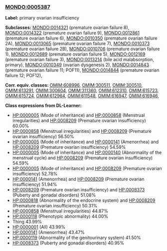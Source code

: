 
### [MONDO:0005387](http://purl.obolibrary.org/obo/MONDO_0005387)
**Label:** primary ovarian insufficiency

**Subclasses:** [MONDO:0014321](http://purl.obolibrary.org/obo/MONDO_0014321) (premature ovarian failure 8), [MONDO:0014322](http://purl.obolibrary.org/obo/MONDO_0014322) (premature ovarian failure 9), [MONDO:0012861](http://purl.obolibrary.org/obo/MONDO_0012861) (premature ovarian failure 6), [MONDO:0010350](http://purl.obolibrary.org/obo/MONDO_0010350) (premature ovarian failure 2A), [MONDO:0013065](http://purl.obolibrary.org/obo/MONDO_0013065) (premature ovarian failure 7), [MONDO:0010373](http://purl.obolibrary.org/obo/MONDO_0010373) (premature ovarian failure 2B), [MONDO:0010706](http://purl.obolibrary.org/obo/MONDO_0010706) (premature ovarian failure 1), [MONDO:0012689](http://purl.obolibrary.org/obo/MONDO_0012689) (premature ovarian failure 5), [MONDO:0012169](http://purl.obolibrary.org/obo/MONDO_0012169) (premature ovarian failure 3), [MONDO:0013214](http://purl.obolibrary.org/obo/MONDO_0013214) (bile acid malabsorption, primary), [MONDO:0010349](http://purl.obolibrary.org/obo/MONDO_0010349) (ovarian dysgenesis 2), [MONDO:0014843](http://purl.obolibrary.org/obo/MONDO_0014843) (premature ovarian failure 11; POF11), [MONDO:0014844](http://purl.obolibrary.org/obo/MONDO_0014844) (premature ovarian failure 12; POF12), 

**Corr. equiv. classes:** [OMIM:608996](http://purl.obolibrary.org/obo/OMIM_608996), [OMIM:300511](http://purl.obolibrary.org/obo/OMIM_300511), [OMIM:300510](http://purl.obolibrary.org/obo/OMIM_300510), [OMIM:613291](http://purl.obolibrary.org/obo/OMIM_613291), [OMIM:300604](http://purl.obolibrary.org/obo/OMIM_300604), [OMIM:311360](http://purl.obolibrary.org/obo/OMIM_311360), [OMIM:612310](http://purl.obolibrary.org/obo/OMIM_612310), [OMIM:615723](http://purl.obolibrary.org/obo/OMIM_615723), [OMIM:615724](http://purl.obolibrary.org/obo/OMIM_615724), [OMIM:612964](http://purl.obolibrary.org/obo/OMIM_612964), [OMIM:611548](http://purl.obolibrary.org/obo/OMIM_611548), [OMIM:616947](http://purl.obolibrary.org/obo/OMIM_616947), [OMIM:616946](http://purl.obolibrary.org/obo/OMIM_616946), 

**Class expressions from DL-Learner:**

- [HP:0000005](http://purl.obolibrary.org/obo/HP_0000005) (Mode of inheritance) and [HP:0000858](http://purl.obolibrary.org/obo/HP_0000858) (Menstrual irregularities) and [HP:0008209](http://purl.obolibrary.org/obo/HP_0008209) (Premature ovarian insufficiency) 60.00%
- [HP:0000858](http://purl.obolibrary.org/obo/HP_0000858) (Menstrual irregularities) and [HP:0008209](http://purl.obolibrary.org/obo/HP_0008209) (Premature ovarian insufficiency) 56.50%
- [HP:0000005](http://purl.obolibrary.org/obo/HP_0000005) (Mode of inheritance) and [HP:0000141](http://purl.obolibrary.org/obo/HP_0000141) (Amenorrhea) and [HP:0008209](http://purl.obolibrary.org/obo/HP_0008209) (Premature ovarian insufficiency) 54.59%
- [HP:0000005](http://purl.obolibrary.org/obo/HP_0000005) (Mode of inheritance) and [HP:0000140](http://purl.obolibrary.org/obo/HP_0000140) (Abnormality of the menstrual cycle) and [HP:0008209](http://purl.obolibrary.org/obo/HP_0008209) (Premature ovarian insufficiency) 54.59%
- [HP:0000005](http://purl.obolibrary.org/obo/HP_0000005) (Mode of inheritance) and [HP:0008209](http://purl.obolibrary.org/obo/HP_0008209) (Premature ovarian insufficiency) 52.78%
- [HP:0000141](http://purl.obolibrary.org/obo/HP_0000141) (Amenorrhea) and [HP:0008209](http://purl.obolibrary.org/obo/HP_0008209) (Premature ovarian insufficiency) 51.94%
- [HP:0008209](http://purl.obolibrary.org/obo/HP_0008209) (Premature ovarian insufficiency) and [HP:0008373](http://purl.obolibrary.org/obo/HP_0008373) (Puberty and gonadal disorders) 51.08%
- [HP:0000818](http://purl.obolibrary.org/obo/HP_0000818) (Abnormality of the endocrine system) and [HP:0008209](http://purl.obolibrary.org/obo/HP_0008209) (Premature ovarian insufficiency) 50.31%
- [HP:0000858](http://purl.obolibrary.org/obo/HP_0000858) (Menstrual irregularities) 44.87%
- [HP:0000118](http://purl.obolibrary.org/obo/HP_0000118) (Phenotypic abnormality) 44.00%
- Thing 43.99%
- [HP:0000001](http://purl.obolibrary.org/obo/HP_0000001) (All) 43.99%
- [HP:0000141](http://purl.obolibrary.org/obo/HP_0000141) (Amenorrhea) 43.47%
- [HP:0000119](http://purl.obolibrary.org/obo/HP_0000119) (Abnormality of the genitourinary system) 41.50%
- [HP:0008373](http://purl.obolibrary.org/obo/HP_0008373) (Puberty and gonadal disorders) 40.95%


